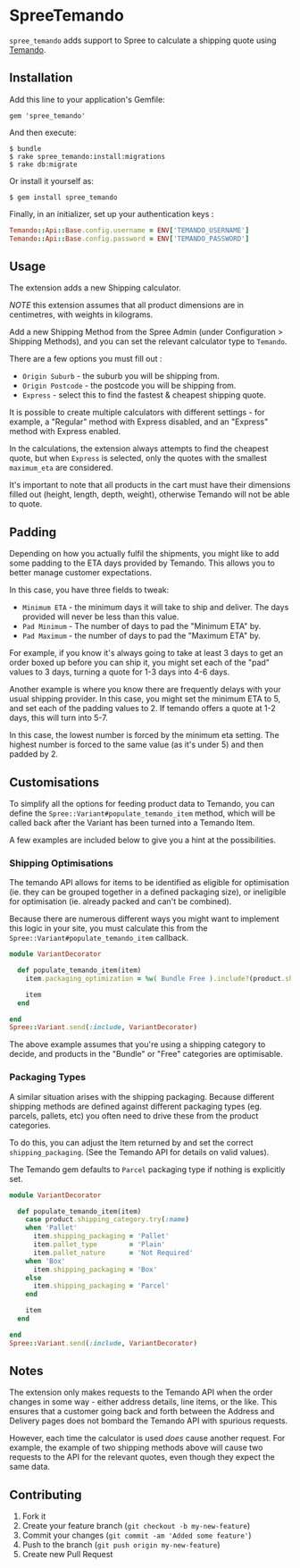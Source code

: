 # SpreeTemando

`spree_temando` adds support to Spree to calculate a shipping quote
using [Temando](https://www.temando.com).

## Installation

Add this line to your application's Gemfile:

    gem 'spree_temando'

And then execute:

    $ bundle
    $ rake spree_temando:install:migrations
    $ rake db:migrate

Or install it yourself as:

    $ gem install spree_temando

Finally, in an initializer, set up your authentication keys :

```ruby
Temando::Api::Base.config.username = ENV['TEMANDO_USERNAME']
Temando::Api::Base.config.password = ENV['TEMANDO_PASSWORD']
```

## Usage

The extension adds a new Shipping calculator.

*NOTE* this extension assumes that all product dimensions are in
centimetres, with weights in kilograms.

Add a new Shipping Method from the Spree Admin (under Configuration >
Shipping Methods), and you can set the relevant calculator type to
`Temando`.

There are a few options you must fill out :

* `Origin Suburb` - the suburb you will be shipping from.
* `Origin Postcode` - the postcode you will be shipping from.
* `Express` - select this to find the fastest & cheapest shipping quote.

It is possible to create multiple calculators with different settings -
for example, a "Regular" method with Express disabled, and an "Express"
method with Express enabled.

In the calculations, the extension always attempts to find the cheapest
quote, but when `Express` is selected, only the quotes with the smallest
`maximum_eta` are considered.

It's important to note that all products in the cart must have their
dimensions filled out (height, length, depth, weight), otherwise Temando
will not be able to quote.

## Padding

Depending on how you actually fulfil the shipments, you might like to
add some padding to the ETA days provided by Temando. This allows you
to better manage customer expectations.

In this case, you have three fields to tweak:

* `Minimum ETA` - the minimum days it will take to ship and deliver. The
days provided will never be less than this value.
* `Pad Minimum` - The number of days to pad the "Minimum ETA" by.
* `Pad Maximum` - the number of days to pad the "Maximum ETA" by.

For example, if you know it's always going to take at least 3 days to
get an order boxed up before you can ship it, you might set each of the
"pad" values to 3 days, turning a quote for 1-3 days into 4-6 days.

Another example is where you know there are frequently delays with your
usual shipping provider. In this case, you might set the minimum ETA to
5, and set each of the padding values to 2. If temando offers a quote at
1-2 days, this will turn into 5-7.

In this case, the lowest number is forced by the minimum eta setting.
The highest number is forced to the same value (as it's under 5) and
then padded by 2.

## Customisations

To simplify all the options for feeding product data to Temando, you can
define the `Spree::Variant#populate_temando_item` method, which will be
called back after the Variant has been turned into a Temando Item.

A few examples are included below to give you a hint at the
possibilities.

### Shipping Optimisations

The temando API allows for items to be identified as eligible for
optimisation (ie. they can be grouped together in a defined packaging
size), or ineligible for optimisation (ie. already packed and can't be
combined).

Because there are numerous different ways you might want to implement
this logic in your site, you must calculate this from the
`Spree::Variant#populate_temando_item` callback.

```ruby
module VariantDecorator

  def populate_temando_item(item)
    item.packaging_optimization = %w( Bundle Free ).include?(product.shipping_category.try(:name)) ? "Y" : "N"

    item
  end

end
Spree::Variant.send(:include, VariantDecorator)
```

The above example assumes that you're using a shipping category to
decide, and products in the "Bundle" or "Free" categories are
optimisable.

### Packaging Types

A similar situation arises with the shipping packaging. Because
different shipping methods are defined against different packaging types
(eg. parcels, pallets, etc) you often need to drive these from the
product categories.

To do this, you can adjust the Item returned by and set the correct
`shipping_packaging`. (See the Temando API for details on valid values).

The Temando gem defaults to `Parcel` packaging type if nothing is
explicitly set.

```ruby
module VariantDecorator

  def populate_temando_item(item)
    case product.shipping_category.try(:name)
    when 'Pallet'
      item.shipping_packaging = 'Pallet'
      item.pallet_type        = 'Plain'
      item.pallet_nature      = 'Not Required'
    when 'Box'
      item.shipping_packaging = 'Box'
    else
      item.shipping_packaging = 'Parcel'
    end

    item
  end

end
Spree::Variant.send(:include, VariantDecorator)
```

## Notes

The extension only makes requests to the Temando API when the order
changes in some way - either address details, line items, or the like.
This ensures that a customer going back and forth between the Address
and Delivery pages does not bombard the Temando API with spurious
requests.

However, each time the calculator is used *does* cause another request.
For example, the example of two shipping methods above will cause two
requests to the API for the relevant quotes, even though they expect the
same data.


## Contributing

1. Fork it
2. Create your feature branch (`git checkout -b my-new-feature`)
3. Commit your changes (`git commit -am 'Added some feature'`)
4. Push to the branch (`git push origin my-new-feature`)
5. Create new Pull Request
